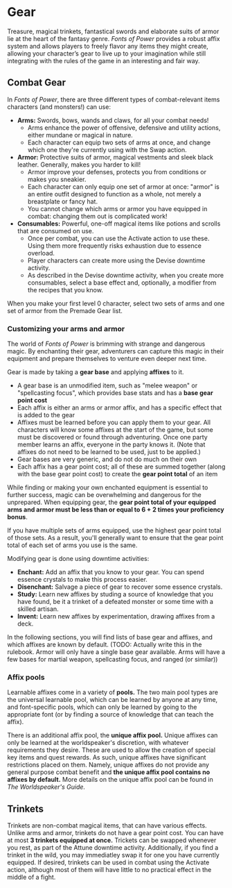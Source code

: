 # Gear

Treasure, magical trinkets, fantastical swords and elaborate suits of armor lie at the heart of the fantasy genre. *Fonts of Power* provides a robust affix system and allows players to freely flavor any items they might create, allowing your character’s gear to live up to your imagination while still integrating with the rules of the game in an interesting and fair way.

## Combat Gear

In *Fonts of Power*, there are three different types of combat-relevant items characters (and monsters!) can use:

- **Arms:** Swords, bows, wands and claws, for all your combat needs!
  - Arms enhance the power of offensive, defensive and utility actions, either mundane or magical in nature.
  - Each character can equip two sets of arms at once, and change which one they're currently using with the Swap action.
- **Armor:** Protective suits of armor, magical vestments and sleek black leather. Generally, makes you harder to kill!
  - Armor improve your defenses, protects you from conditions or makes you sneakier.
  - Each character can only equip one set of armor at once: "armor" is an entire outfit designed to function as a whole, not merely a breastplate or fancy hat.
  - You cannot change which arms or armor you have equipped in combat: changing them out is complicated work!
- **Consumables:** Powerful, one-off magical items like potions and scrolls that are consumed on use.
  - Once per combat, you can use the Activate action to use these. Using them more frequently risks exhaustion due to essence overload.
  - Player characters can create more using the Devise downtime activity.
  - As described in the Devise downtime activity, when you create more consumables, select a base effect and, optionally, a modifier from the recipes that you know.

When you make your first level 0 character, select two sets of arms and one set of armor from the Premade Gear list.

### Customizing your arms and armor

The world of *Fonts of Power* is brimming with strange and dangerous magic.
By enchanting their gear, adventurers can capture this magic in their equipment and prepare themselves to venture even deeper next time.

Gear is made by taking a **gear base** and applying **affixes** to it.

- A gear base is an unmodified item, such as "melee weapon" or "spellcasting focus", which provides base stats and has a **base gear point cost**
- Each affix is either an arms or armor affix, and has a specific effect that is added to the gear
- Affixes must be learned before you can apply them to your gear. All characters will know some affixes at the start of the game, but some must be discovered or found through adventuring. Once one party member learns an affix, everyone in the party knows it. (Note that affixes do not need to be learned to be used, just to be applied.)
- Gear bases are very generic, and do not do much on their own
- Each affix has a gear point cost; all of these are summed together (along with the base gear point cost) to create the **gear point total** of an item

While finding or making your own enchanted equipment is essential to further success, magic can be overwhelming and dangerous for the unprepared.
When equipping gear, the **gear point total of your equipped arms and armor must be less than or equal to 6 + 2 times your proficiency bonus**.

If you have multiple sets of arms equipped, use the highest gear point total of those sets.
As a result, you'll generally want to ensure that the gear point total of each set of arms you use is the same.

Modifying gear is done using downtime activities:

- **Enchant:** Add an affix that you know to your gear. You can spend essence crystals to make this process easier.
- **Disenchant:** Salvage a piece of gear to recover some essence crystals.
- **Study:** Learn new affixes by studing a source of knowledge that you have found, be it a trinket of a defeated monster or some time with a skilled artisan.
- **Invent:** Learn new affixes by experimentation, drawing affixes from a deck.

In the following sections, you will find lists of base gear and affixes, and which affixes are known by default.
(TODO: Actually write this in the rulebook. Armor will only have a single base gear available. Arms will have a few bases for martial weapon, spellcasting focus, and ranged (or similar))

### Affix pools

Learnable affixes come in a variety of **pools.**
The two main pool types are the universal learnable pool, which can be learned by anyone at any time, and font-specific pools, which can only be learned by going to the appropriate font (or by finding a source of knowledge that can teach the affix).

There is an additional affix pool, the **unique affix pool.**
Unique affixes can only be learned at the worldspeaker's discretion, with whatever requirements they desire.
These are used to allow the creation of special key items and quest rewards.
As such, unique affixes have significant restrictions placed on them.
Namely, unique affixes do not provide any general purpose combat benefit and **the unique affix pool contains no affixes by default.**
More details on the unique affix pool can be found in *The Worldspeaker's Guide.*

## Trinkets

Trinkets are non-combat magical items, that can have various effects.
Unlike arms and armor, trinkets do not have a gear point cost.
You can have at most **3 trinkets equipped at once.**
Trickets can be swapped whenever you rest, as part of the Attune downtime activity.
Additionally, if you find a trinket in the wild, you may immediatley swap it for one you have currently equipped.
If desired, trinkets can be used in combat using the Activate action, although most of them will have little to no practical effect in the middle of a fight.
